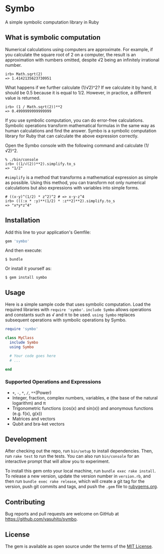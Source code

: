 # Symbo

A simple symbolic computation library in Ruby

## What is symbolic computation

Numerical calculations using computers are approximate. For example, if you calculate the square root of 2 on a computer, the result is an approximation with numbers omitted, despite √2 being an infinitely irrational number.

```
irb> Math.sqrt(2)
=> 1.4142135623730951
```

What happens if we further calculate (1/√2)^2? If we calculate it by hand, it should be 0.5 because it is equal to 1/2. However, in practice, a different value is returned.

```
irb> (1 / Math.sqrt(2))**2
=> 0.4999999999999999
```

If you use symbolic computation, you can do error-free calculations. Symbolic operations transform mathematical formulas in the same way as human calculations and find the answer. Symbo is a symbolic computation library for Ruby that can calculate the above expression correctly.

Open the Symbo console with the following command and calculate (1/√2)^2.

```
% ./bin/console
irb> ((1/√(2))**2).simplify.to_s
=> "1/2"
```

`#simplify` is a method that transforms a mathematical expression as simple as possible. Using this method, you can transform not only numerical calculations but also expressions with variables into simple forms.

```
# ((x·y)^(1/2) * z^2)^2 # => x·y·z^4
irb> (((:x * :y)**(1/2) * :z**2)**2).simplify.to_s
=> "x*y*z^4"
```

## Installation

Add this line to your application's Gemfile:

```ruby
gem 'symbo'
```

And then execute:

    $ bundle

Or install it yourself as:

    $ gem install symbo

## Usage

Here is a simple sample code that uses symbolic computation. Load the required libraries with `require 'symbo'`. `include Symbo` allows operations and constants such as √ and π to be used. `using Symbo` replaces subsequent operations with symbolic operations by Symbo.

```ruby
require 'symbo'

class MyClass
  include Symbo
  using Symbo

  # Your code goes here
  # ...

end
```

### Supported Operations and Expressions

* `+`, `-`, `*`, `/`, `**`(Power)
* Integer, fraction, complex numbers, variables, e (the base of the natural logarithm) and π
* Trigonometric functions (cos(x) and sin(x)) and anonymous functions (e.g. f(x), g(x))
* Matrices and vectors
* Qubit and bra-ket vectors

## Development

After checking out the repo, run `bin/setup` to install dependencies. Then, run `rake test` to run the tests. You can also run `bin/console` for an interactive prompt that will allow you to experiment.

To install this gem onto your local machine, run `bundle exec rake install`. To release a new version, update the version number in `version.rb`, and then run `bundle exec rake release`, which will create a git tag for the version, push git commits and tags, and push the `.gem` file to [rubygems.org](https://rubygems.org).

## Contributing

Bug reports and pull requests are welcome on GitHub at https://github.com/yasuhito/symbo.

## License

The gem is available as open source under the terms of the [MIT License](https://opensource.org/licenses/MIT).
